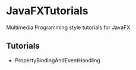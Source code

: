 JavaFXTutorials
===============

Multimedia Programming style tutorials for JavaFX

## Tutorials 

- PropertyBindingAndEventHandling